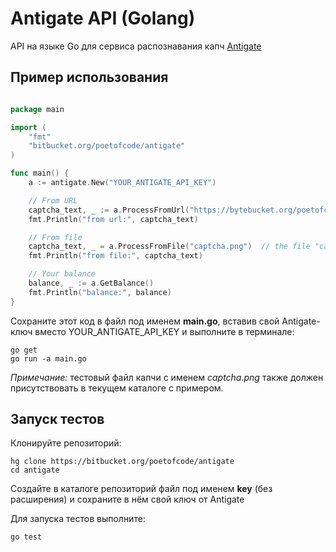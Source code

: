 # Antigate API (Golang)

API на языке Go для сервиса распознавания капч [Antigate](http://anti-captcha.com/)

## Пример использования

```go

package main

import (
	"fmt"
	"bitbucket.org/poetofcode/antigate" 
)

func main() {
	a := antigate.New("YOUR_ANTIGATE_API_KEY")

	// From URL
	captcha_text, _ := a.ProcessFromUrl("https://bytebucket.org/poetofcode/antigate/raw/061c18a443b8a2af6ed400da3da1e7d28959f909/captcha.png")
	fmt.Println("from url:", captcha_text)

	// From file
	captcha_text, _ = a.ProcessFromFile("captcha.png")	// the file "captcha.png" must exist
	fmt.Println("from file:", captcha_text)

	// Your balance
	balance, _ := a.GetBalance()
	fmt.Println("balance:", balance)
}

```

Сохраните этот код в файл под именем **main.go**, вставив свой Antigate-ключ вместо YOUR_ANTIGATE_API_KEY и выполните в терминале:
```
go get
go run -a main.go
```
*Примечание:* тестовый файл капчи с именем *captcha.png* также должен присутствовать в текущем каталоге с примером.

## Запуск тестов

Клонируйте репозиторий:

```
hg clone https://bitbucket.org/poetofcode/antigate
cd antigate
```
Создайте в каталоге репозиторий файл под именем **key** (без расширения) и сохраните в нём свой ключ от Antigate

Для запуска тестов выполните:
```
go test
```
